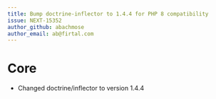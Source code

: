 ```yaml
---
title: Bump doctrine-inflector to 1.4.4 for PHP 8 compatibility
issue: NEXT-15352
author_github: abachmose
author_email: ab@firtal.com
---
```

# Core
* Changed doctrine/inflector to version 1.4.4
